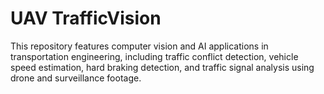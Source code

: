 # UAV TrafficVision
 This repository features computer vision and AI applications in transportation engineering, including traffic conflict detection, vehicle speed estimation, hard braking detection, and traffic signal analysis using drone and surveillance footage.
